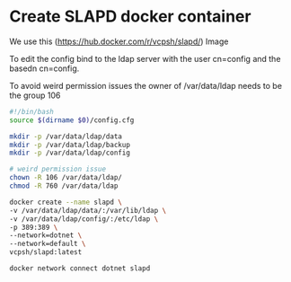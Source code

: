 # Create SLAPD docker container

We use this (https://hub.docker.com/r/vcpsh/slapd/) Image

To edit the config bind to the ldap server with the user cn=config and the basedn cn=config.

To avoid weird permission issues the owner of /var/data/ldap needs to be the group 106

```bash
#!/bin/bash
source $(dirname $0)/config.cfg

mkdir -p /var/data/ldap/data
mkdir -p /var/data/ldap/backup
mkdir -p /var/data/ldap/config

# weird permission issue
chown -R 106 /var/data/ldap/
chmod -R 760 /var/data/ldap

docker create --name slapd \
-v /var/data/ldap/data/:/var/lib/ldap \
-v /var/data/ldap/config/:/etc/ldap \
-p 389:389 \
--network=dotnet \
--network=default \
vcpsh/slapd:latest

docker network connect dotnet slapd
```
